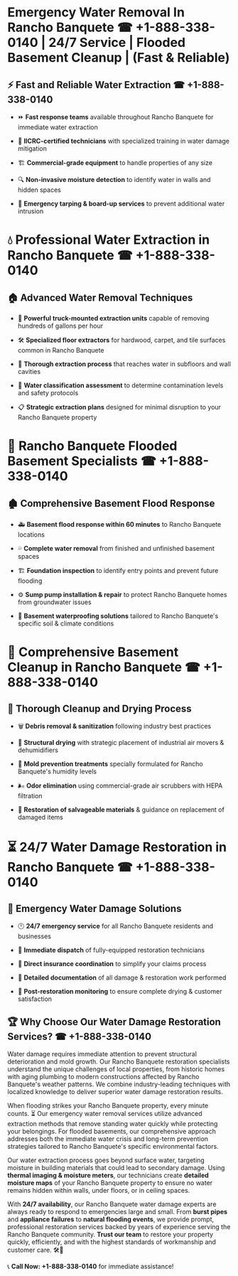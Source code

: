 # Emergency Water Removal In Rancho Banquete ☎ +1-888-338-0140 | 24/7 Service | Flooded Basement Cleanup | (Fast & Reliable)  

## ⚡ Fast and Reliable Water Extraction ☎ +1-888-338-0140  
- ⏩ **Fast response teams** available throughout Rancho Banquete for immediate water extraction  
- 🏅 **IICRC-certified technicians** with specialized training in water damage mitigation  
- 🏗️ **Commercial-grade equipment** to handle properties of any size  
- 🔍 **Non-invasive moisture detection** to identify water in walls and hidden spaces  
- 🛑 **Emergency tarping & board-up services** to prevent additional water intrusion  

# 💧 Professional Water Extraction in Rancho Banquete ☎ +1-888-338-0140  

## 🏠 Advanced Water Removal Techniques  
- 🚛 **Powerful truck-mounted extraction units** capable of removing hundreds of gallons per hour  
- 🛠️ **Specialized floor extractors** for hardwood, carpet, and tile surfaces common in Rancho Banquete  
- 📏 **Thorough extraction process** that reaches water in subfloors and wall cavities  
- 🧪 **Water classification assessment** to determine contamination levels and safety protocols  
- 📋 **Strategic extraction plans** designed for minimal disruption to your Rancho Banquete property  

# 🌊 Rancho Banquete Flooded Basement Specialists ☎ +1-888-338-0140  

## 🏚️ Comprehensive Basement Flood Response  
- 🚑 **Basement flood response within 60 minutes** to Rancho Banquete locations  
- 💦 **Complete water removal** from finished and unfinished basement spaces  
- 🏗️ **Foundation inspection** to identify entry points and prevent future flooding  
- ⚙️ **Sump pump installation & repair** to protect Rancho Banquete homes from groundwater issues  
- 🌱 **Basement waterproofing solutions** tailored to Rancho Banquete's specific soil & climate conditions  

# 🧹 Comprehensive Basement Cleanup in Rancho Banquete ☎ +1-888-338-0140  

## 🔄 Thorough Cleanup and Drying Process  
- 🗑️ **Debris removal & sanitization** following industry best practices  
- 💨 **Structural drying** with strategic placement of industrial air movers & dehumidifiers  
- 🦠 **Mold prevention treatments** specially formulated for Rancho Banquete's humidity levels  
- 🌬️ **Odor elimination** using commercial-grade air scrubbers with HEPA filtration  
- 🔧 **Restoration of salvageable materials** & guidance on replacement of damaged items  

# ⏳ 24/7 Water Damage Restoration in Rancho Banquete ☎ +1-888-338-0140  

## 🚀 Emergency Water Damage Solutions  
- 🕛 **24/7 emergency service** for all Rancho Banquete residents and businesses  
- 🚒 **Immediate dispatch** of fully-equipped restoration technicians  
- 🏦 **Direct insurance coordination** to simplify your claims process  
- 📜 **Detailed documentation** of all damage & restoration work performed  
- 🔎 **Post-restoration monitoring** to ensure complete drying & customer satisfaction  

## 🏆 Why Choose Our Water Damage Restoration Services? ☎ +1-888-338-0140  
Water damage requires immediate attention to prevent structural deterioration and mold growth. Our Rancho Banquete restoration specialists understand the unique challenges of local properties, from historic homes with aging plumbing to modern constructions affected by Rancho Banquete's weather patterns. We combine industry-leading techniques with localized knowledge to deliver superior water damage restoration results.  

When flooding strikes your Rancho Banquete property, every minute counts. ⏳ Our emergency water removal services utilize advanced extraction methods that remove standing water quickly while protecting your belongings. For flooded basements, our comprehensive approach addresses both the immediate water crisis and long-term prevention strategies tailored to Rancho Banquete's specific environmental factors.  

Our water extraction process goes beyond surface water, targeting moisture in building materials that could lead to secondary damage. Using **thermal imaging & moisture meters**, our technicians create **detailed moisture maps** of your Rancho Banquete property to ensure no water remains hidden within walls, under floors, or in ceiling spaces.  

With **24/7 availability**, our Rancho Banquete water damage experts are always ready to respond to emergencies large and small. From **burst pipes** and **appliance failures** to **natural flooding events**, we provide prompt, professional restoration services backed by years of experience serving the Rancho Banquete community. **Trust our team** to restore your property quickly, efficiently, and with the highest standards of workmanship and customer care. 🛠️💪  

📞 **Call Now: +1-888-338-0140** for immediate assistance!